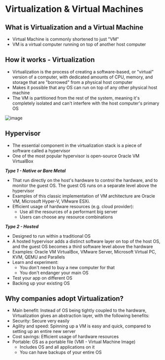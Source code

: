 # Virtualization & Virtual Machines

## What is Virtualization and a Virtual Machine
- Virtual Machine is commonly shortened to just "VM"
- VM is a virtual computer running on top of another host computer

## How it works - Virtualization
- Virtualization is the process of creating a software-based, or "virtual" version of a computer, with dedicated amounts of CPU, memory, and storage that are "borrowed" from a physical host computer
- Makes it possible that any OS can run on top of any other physical host machine
- The VM is partitioned from the rest of the system, meaning it's completely isolated and can't interfere with the host computer's primary OS

![image](https://user-images.githubusercontent.com/20329508/197378118-12247a25-b994-4683-9416-1e3630c1cba1.png)

## Hypervisor
- The essential component in the virtualization stack is a piece of software called a hypervisor
- One of the most popular hypervisor is open-source Oracle VM VirtualBox

***Type 1 - Native or Bare Metal***
- That run directly on the host's hardware to control the hardware, and to monitor the guest OS. The guest OS runs on a separate level above the hypervisor
- Examples of this classic implementation of VM architecture are Oracle VM, Microsoft Hyper-V, VMware ESXi.
- Efficient usage of hardware resources (e.g. cloud provider):
  - Use all the resources of a performant big server
  - Users can choose any resource combinations

***Type 2 - Hosted***
- Designed to run within a traditional OS
- A hosted hypervisor adds a distinct software layer on top of the host OS, and the guest OS becomes a third software level above the hardware
- Examples: Oracle VM VirtualBox, VMware Server, Microsoft Virtual PC, KVM, QEMU and Parallels
- Learn and experiment:
  - You don't need to buy a new computer for that
  - You don't endanger your main OS
- Test your app on different OS
- Backing up your existing OS

## Why companies adopt Virtualization?
- Main benefit: Instead of OS being tightly coupled to the hardware, Virtualization gives an abstraction layer, with the following benefits:
- Security: Secure very easily
- Agility and speed: Spinning up a VM is easy and quick, compared to setting up an entire new server
- Cost savings: Efficient usage of hardware resources
- Portable: OS as a portable file (VMI - Virtual Machine Image)
  - Includes OS and all applications on it
  - You can have backups of your entire OS


